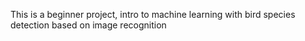 This is a beginner project, intro to machine learning with bird species detection based on image recognition
